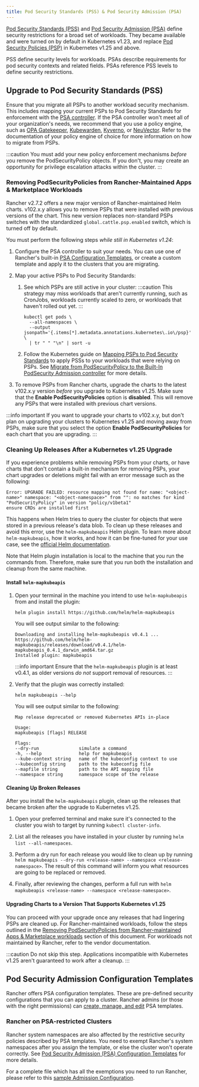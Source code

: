```yaml
---
title: Pod Security Standards (PSS) & Pod Security Admission (PSA)
---
```


<head> 
  <link rel="canonical" href="https://ranchermanager.docs.rancher.com/how-to-guides/new-user-guides/authentication-permissions-and-global-configuration/pod-security-standards"/>
</head>

[Pod Security Standards (PSS)](https://kubernetes.io/docs/concepts/security/pod-security-standards/) and [Pod Security Admission (PSA)](https://kubernetes.io/docs/concepts/security/pod-security-admission/) define security restrictions for a broad set of workloads.
They became available and were turned on by default in Kubernetes v1.23, and replace [Pod Security Policies (PSP)](https://kubernetes.io/docs/concepts/security/pod-security-policy/) in Kubernetes v1.25 and above.

PSS define security levels for workloads. PSAs describe requirements for pod security contexts and related fields. PSAs reference PSS levels to define security restrictions.

## Upgrade to Pod Security Standards (PSS)

Ensure that you migrate all PSPs to another workload security mechanism. This includes mapping your current PSPs to Pod Security Standards for enforcement with the [PSA controller](https://kubernetes.io/docs/concepts/security/pod-security-admission/). If the PSA controller won't meet all of your organization's needs, we recommend that you use a policy engine, such as [OPA Gatekeeper](https://github.com/open-policy-agent/gatekeeper), [Kubewarden](https://www.kubewarden.io/), [Kyverno](https://kyverno.io/), or [NeuVector](https://neuvector.com/). Refer to the documentation of your policy engine of choice for more information on how to migrate from PSPs.

:::caution
You must add your new policy enforcement mechanisms _before_ you remove the PodSecurityPolicy objects. If you don't, you may create an opportunity for privilege escalation attacks within the cluster.
:::

### Removing PodSecurityPolicies from Rancher-Maintained Apps & Marketplace Workloads

Rancher v2.7.2 offers a new major version of Rancher-maintained Helm charts. v102.x.y allows you to remove PSPs that were installed with previous versions of the chart. This new version replaces non-standard PSPs switches with the standardized `global.cattle.psp.enabled` switch, which is turned off by default.

You must perform the following steps _while still in Kubernetes v1.24_:
1. Configure the PSA controller to suit your needs. You can use one of Rancher's built-in [PSA Configuration Templates](#pod-security-admission-configuration-templates), or create a custom template and apply it to the clusters that you are migrating.

1. Map your active PSPs to Pod Security Standards:
    1. See which PSPs are still active in your cluster:
       :::caution
       This strategy may miss workloads that aren't currently running, such as CronJobs, workloads currently scaled to zero, or workloads that haven't rolled out yet.
       :::
       
       ```shell
       kubectl get pods \
         --all-namespaces \
         --output jsonpath='{.items[*].metadata.annotations.kubernetes\.io\/psp}' \
         | tr " " "\n" | sort -u
       ```

    1. Follow the Kubernetes guide on [Mapping PSPs to Pod Security Standards](https://kubernetes.io/docs/reference/access-authn-authz/psp-to-pod-security-standards/) to apply PSSs to your workloads that were relying on PSPs. See [Migrate from PodSecurityPolicy to the Built-In PodSecurity Admission controller](https://kubernetes.io/docs/tasks/configure-pod-container/migrate-from-psp/) for more details.

1. To remove PSPs from Rancher charts, upgrade the charts to the latest v102.x.y version _before_ you upgrade to Kubernetes v1.25. Make sure that the **Enable PodSecurityPolicies** option is **disabled**. This will remove any PSPs that were installed with previous chart versions.

:::info important
If you want to upgrade your charts to v102.x.y, but don't plan on upgrading your clusters to Kubernetes v1.25 and moving away from PSPs, make sure that you select the option **Enable PodSecurityPolicies** for each chart that you are upgrading.
:::

### Cleaning Up Releases After a Kubernetes v1.25 Upgrade

If you experience problems while removing PSPs from your charts, or have charts that don't contain a built-in mechanism for removing PSPs, your chart upgrades or deletions might fail with an error message such as the following:
```console
Error: UPGRADE FAILED: resource mapping not found for name: "<object-name>" namespace: "<object-namespace>" from "": no matches for kind "PodSecurityPolicy" in version "policy/v1beta1"
ensure CRDs are installed first
```

This happens when Helm tries to query the cluster for objects that were stored in a previous release's data blob. To clean up these releases and avoid this error, use the `helm-mapkubeapis` Helm  plugin. To learn more about `helm-mapkubeapis`, how it works, and how it can be fine-tuned for your use case, see the [official Helm documentation](https://github.com/helm/helm-mapkubeapis#readme).

Note that Helm plugin installation is local to the machine that you run the commands from. Therefore, make sure that you run both the installation and cleanup from the same machine.

#### Install `helm-mapkubeapis`

1. Open your terminal in the machine you intend to use `helm-mapkubeapis` from and install the plugin:
    ```shell
    helm plugin install https://github.com/helm/helm-mapkubeapis
    ```
    
    You will see output similar to the following:
    ```console
    Downloading and installing helm-mapkubeapis v0.4.1 ...
    https://github.com/helm/helm-mapkubeapis/releases/download/v0.4.1/helm-mapkubeapis_0.4.1_darwin_amd64.tar.gz
    Installed plugin: mapkubeapis
    ```
   
    :::info important
    Ensure that the `helm-mapkubeapis` plugin is at least v0.4.1, as older versions _do not_ support removal of resources.
    :::

1. Verify that the plugin was correctly installed:
    ```shell
    helm mapkubeapis --help
    ```
    
    You will see output similar to the following:
    ```console
    Map release deprecated or removed Kubernetes APIs in-place
    
    Usage:
    mapkubeapis [flags] RELEASE
    
    Flags:
    --dry-run               simulate a command
    -h, --help              help for mapkubeapis
    --kube-context string   name of the kubeconfig context to use
    --kubeconfig string     path to the kubeconfig file
    --mapfile string        path to the API mapping file
    --namespace string      namespace scope of the release
    ```

#### Cleaning Up Broken Releases

After you install the `helm-mapkubeapis` plugin, clean up the releases that became broken after the upgrade to Kubernetes v1.25.

1. Open your preferred terminal and make sure it's connected to the cluster you wish to target by running `kubectl cluster-info`.

1. List all the releases you have installed in your cluster by running `helm list --all-namespaces`.

1. Perform a dry run for each release you would like to clean up by running `helm mapkubeapis --dry-run <release-name> --namespace <release-namespace>`. The result of this command will inform you what resources are going to be replaced or removed.

1. Finally, after reviewing the changes, perform a full run with `helm mapkubeapis <release-name> --namespace <release-namespace>`.

#### Upgrading Charts to a Version That Supports Kubernetes v1.25

You can proceed with your upgrade once any releases that had lingering PSPs are cleaned up. For Rancher-maintained workloads, follow the steps outlined in the [Removing PodSecurityPolicies from Rancher-maintained Apps & Marketplace workloads](#removing-podsecuritypolicies-from-rancher-maintained-apps--marketplace-workloads) section of this document.
For workloads not maintained by Rancher, refer to the vendor documentation.

:::caution
Do not skip this step. Applications incompatible with Kubernetes v1.25 aren't guaranteed to work after a cleanup.
:::

## Pod Security Admission Configuration Templates

Rancher offers PSA configuration templates. These are pre-defined security configurations that you can apply to a cluster. Rancher admins (or those with the right permissions) can [create, manage, and edit](../../../docs/how-to-guides/new-user-guides/authentication-permissions-and-global-configuration/psa-config-templates.md) PSA templates.

### Rancher on PSA-restricted Clusters

Rancher system namespaces are also affected by the restrictive security policies described by PSA templates. You need to exempt Rancher's system namespaces after you assign the template, or else the cluster won't operate correctly. See [Pod Security Admission (PSA) Configuration Templates](../../../docs/how-to-guides/new-user-guides/authentication-permissions-and-global-configuration/psa-config-templates.md#exempting-required-rancher-namespaces) for more details.

For a complete file which has all the exemptions you need to run Rancher, please refer to this [sample Admission Configuration](../../../docs/reference-guides/rancher-security/psa-restricted-exemptions.md).
